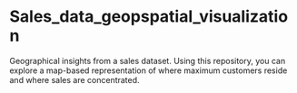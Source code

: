 # Sales_data_geopspatial_visualization
Geographical insights from a sales dataset. Using this repository, you can explore a map-based representation of where maximum customers reside and where sales are concentrated.
